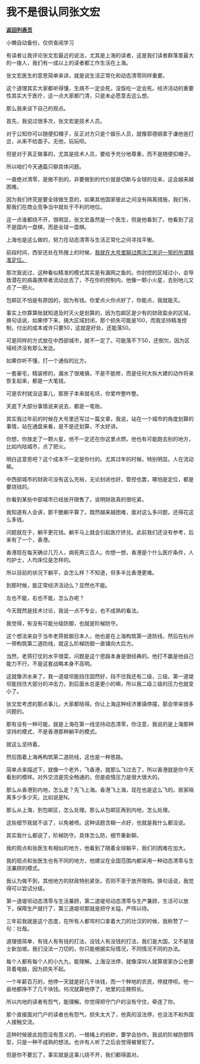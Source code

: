 # 我不是很认同张文宏

[**返回列表页**](/gzh/记忆承载3)

小懒自动备份，仅供查阅学习

有读者让我评论张文宏最近的说法，尤其是上海的读者，这是我们读者群落里最大的一拨人，我们有一成以上的读者都工作生活在上海。  

  

张文宏医生的意思简单来讲，就是说生活正常化和动态清零同样重要。  

  

这个道理其实大家都听得懂，生病不一定会死，没饭吃一定会死。经济活动的重要性其实大于医疗，这一点大家都门清，只是未必愿意去这么想。

  

那么我来谈下自己的观点。  

  

首先，我说过很多次，张文宏是技术人员。

  

对于公知你可以随便扣帽子，反正对方只是个娱乐人员，就像郭德纲拿于谦他爸打岔，从来不给面子。无他，玩玩呗。

  

但是对于真正做事的，尤其是技术人员，要给予充分地尊重，而不是随便扣帽子。

  

所以咱们今天通篇只聊具体问题。  

  

一直绝对清零，是做不到的。非要做到的代价就是切断与全球的往来，这会越来越困难。  

  

因为我们终究是要全球做生意的，如果其他国家彼此之间没有隔离措施，我们有，那我们在商业竞争当中就处于不利的地位。  

  

这一点谁都绕不开，很明显，张文宏虽然是一个医生，但是他看到了。他看到了这不是国内一盘棋，而是全球一盘棋。  

  

上海也是这么做的，努力在动态清零与生活正常化之间寻找平衡。  

  

前段时间，西安还处在热搜上的时候，[我就在大号里聊过两次江浙沪一带的所谓精准定位。](https://mp.weixin.qq.com/s?__biz=MzU0MjYwNDU2Mw==&mid=2247503566&idx=1&sn=1745bfef9f263e8fcb744b4d6fb5738b&chksm=fb1aa2b2cc6d2ba48e70bc301b564cb7c077d21a6ada7a0eac7f0fcf9dca7592753091aa5e7b&token=938469754&lang=zh_CN&scene=21#wechat_redirect)  

  

那次我说过，这种看似精准的模式其实是有漏网之鱼的。你封控的区域过小，会导致潜在的病毒携带者流动出去了，不在你的控制内，他像一颗小火星，去别地儿又点了一把火。  

  

包邮区不怕是有原因的，因为有钱。你爱点火你点好了，你能点，我就能灭。

  

事实上你算算账就知道及时灭火是划算的，因为包邮区是少有的财政盈余的区域，换句话说，如果停下来，搞大区域封闭，那个损失可能是100，而我坚持精准控制，付出的成本或许只要50，这就是好处，还能落50。  

  

可是同样的方式放在中西部城市，就不一定了。可能落不下50，还倒欠。因为区域经济没有那么发达。

  

如果你听不懂，打一个通俗的比方。

  

一套豪宅，精装修的，漏水了很难搞，不是不能修，而是任何大拆大建的动作将来恢复起来，都是一大笔钱。

  

可是农村就没这事儿，那房子本来就毛坯，你爱咋整咋整。

  

天底下大部分事情说来说去，都是一笔账。  

  

其实我过年前的时候在大号里还写过一篇文章，我说，站在一个城市的角度划算的事情，站在通盘来看，是不是还划算，不太好讲。

  

你想，你放走了一颗火星，他不一定还在你这里点燃，他也有可能跑去别的地方，比如内陆城市，点了把火。  

  

明白这意思吧？这个成本不一定是你付的。尤其过年的时候，特别明显。人在流动嘛。  

  

中西部城市的财政可没有这么充裕，无论封闭也好，管控也罢，哪怕是定位，都是要烧钱的。  

  

你看到某些中部城市已经放开限售了，说明财政真的很吃紧。  

  

我知道有人会讲，那干脆躺平算了。既然越来越困难，面对这么多问题，还得花这么多钱。

  

问题就在于，躺平更花钱。躺平马上就会引起医疗挤兑。此前我们还没有参考，后来有了一个，香港。

  

香港现在每天确诊几万人，病死两三百人。你想一想，香港是个什么医疗条件，人均护士，人均床位是怎样的。

  

所以目前的状况下躺平，会怎么样？不知道，但多半比香港更难。

  

到那时候，能正常经济活动么？显然也不能。

  

左也不能，右也不能，怎么办呢？

  

今天既然是技术讨论，我说一点不专业，也不成熟的看法。

  

我觉得，有没有可能分级防御，也就是阶梯防守。

  

这个想法来自于当年老蒋抵御日本人，他也是在上海构筑第一道防线，然后在杭州一带构筑第二道防线，就这么阶梯防御一直铺向大后方。

  

当然，老蒋打仗的水平很菜，问题是这个思路本身是很经典的。他打不赢是他自己能力不行，不是这套战略本身不高明。

  

这就像洪水来了，我一道堤坝能挡住固然好，挡不住我还有二级，三级。第一道堤坝能挡住大部分的冲击力，到后面水总是更小的嘛，所以我二级三级的压力也就变小了。

  

张文宏考虑的那点事儿，大家都晓得。你让上海这种经济重镇停摆，那会带来很多问题的。

  

那有没有一种可能，就是上海在第一线坚持动态清零，你注意，我说的是上海那种坚持的模式，不是香港那种躺平的模式。

  

就这么坚持着。

  

然后围着上海再构筑第二道防线，这也是一种思路。

  

简单点来描述下，就像一个老外，飞香港，就那么飞过去了，所以香港就是你今天看到的模样。对外交流是完全畅通的，但是疫情压力是很大很大的。

  

那么从香港到内地，怎么走？先飞上海。香港飞上海，现在也是这么飞的。居家隔离多少多少天。比如说是N。

  

那么从上海，到包邮区，怎么处理。那么从包邮区再到内地，怎么处理。

  

这些细节我就不谈了，以免被喷。这种话题含糊一点好，也就是我什么都没说。

  

其实我什么都说了，阶梯防守。具体怎么防，细节重新聊。

  

我的观点和张医生有相似的地方，他看到了随着全球躺平，我们的困难在加大。  

  

我的观点和张医生也有不同的地方，他建议在全国范围内都采用一种动态清零与生活兼顾的模式。  

  

我认为做不到，其他地方的财政特别紧张，否则不至于放开限购。换句话说，我觉得可以尝试分级。

  

第一道堤坝动态清零与生活兼顾，第二道堤坝动态清零与生产兼顾，生活可以放下，保障生产就行了，第三道堤坝那就是把守关隘，严阵以待。

  

三年前我就是这个态度，在所有人都骂村口拿着大刀的壮汉的时候，我称赞了一句：壮哉。

  

道理很简单，有钱人有有钱的打法，没钱人有没钱的打法，我们是大国，又不是瑞士新加坡。我们没法一刀切的，你只能根据实际情况，不同情况不同的办法。  

  

每个人都有每个人的小九九，能理解。上海没法停，就像深圳人就算居家办公也要背着电脑，因为损失不起。  

  

一个年薪百万的，他停一天就是好几千块钱，而一个种地的农民，停就停呗。他一亩地都挣不了几千块钱。何况就算他停了，地里的庄稼照长。  

  

所以内地的读者有怨气，能理解。你觉得把守门户的没有守住，牵连了你。  

  

那个直接面对门户的读者也有怨气，损失太大了，他真的没法停，也没法不和外国人接触交流。  

  

这种时候彼此抱怨没有意义的，一根绳上的蚂蚱，要学会协作。我说的阶梯防御阵型，只是一种不成熟的想法。也许有人听了之后会觉得被冒犯了。  

  

但是你不要忘了，事实就是这事儿绕不开，我们都得面对。

